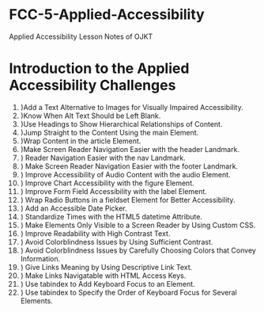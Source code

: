 # FCC-5-Applied-Accessibility
Applied Accessibility Lesson Notes of OJKT
<!DOCTYPE: html>
<html>
  <head>
    <h1 id=title>Introduction to the Applied Accessibility Challenges</h1>
  </head>

  <div>
    <ol>
      <li>)Add a Text Alternative to Images for Visually Impaired Accessibility.</li>
      <li>)Know When Alt Text Should be Left Blank.</li>
      <li>)Use Headings to Show Hierarchical Relationships of Content.</li>
      <li>)Jump Straight to the Content Using the main Element.</li>
      <li>)Wrap Content in the article Element.</li>
      <li>)Make Screen Reader Navigation Easier with the header Landmark.</li>
      <li>) Reader Navigation Easier with the nav Landmark.</li>
      <li>) Make Screen Reader Navigation Easier with the footer Landmark.</li>
      <li>) Improve Accessibility of Audio Content with the audio Element.</li>
      <li>) Improve Chart Accessibility with the figure Element.</li>
      <li>) Improve Form Field Accessibility with the label Element.</li>
      <li>) Wrap Radio Buttons in a fieldset Element for Better Accessibility.</li>
      <li>) Add an Accessible Date Picker.</li>
      <li>) Standardize Times with the HTML5 datetime Attribute.</li>
      <li>) Make Elements Only Visible to a Screen Reader by Using Custom CSS.</li>
      <li>) Improve Readability with High Contrast Text.</li>
      <li>) Avoid Colorblindness Issues by Using Sufficient Contrast.</li>
      <li>) Avoid Colorblindness Issues by Carefully Choosing Colors that Convey Information.</li>
      <li>) Give Links Meaning by Using Descriptive Link Text.</li>
      <li>) Make Links Navigatable with HTML Access Keys.</li>
      <li>) Use tabindex to Add Keyboard Focus to an Element.</li>
      <li>) Use tabindex to Specify the Order of Keyboard Focus for Several Elements.</li>
   </ol>
  </div>
